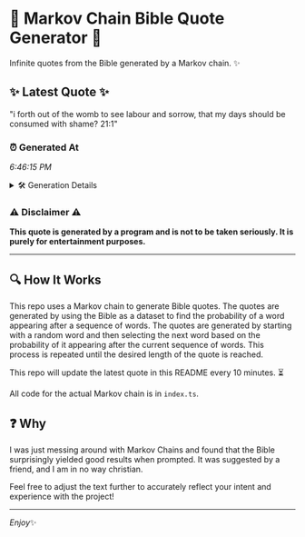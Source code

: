 # 📖 Markov Chain Bible Quote Generator 📖

Infinite quotes from the Bible generated by a Markov chain. ✨

## ✨ Latest Quote ✨
"i forth out of the womb to see labour and sorrow, that my days should be consumed with shame? 21:1"

### ⏰ Generated At
*6:46:15 PM*

<details>
    <summary>🛠️ Generation Details</summary>
    <p>
        <strong>🌱 Seed:</strong> i<br>
        <strong>🔄 Iterations:</strong> 19<br>
        <strong>📜 Context History:</strong><br>[ i ]: forth<br>[ i, forth ]: out<br>[ i, forth, out ]: of<br>[ i, forth, out, of ]: the<br>[ i, forth, out, of, the ]: womb<br>[ i, forth, out, of, the, womb ]: to<br>[ forth, out, of, the, womb, to ]: see<br>[ out, of, the, womb, to, see ]: labour<br>[ of, the, womb, to, see, labour ]: and<br>[ the, womb, to, see, labour, and ]: sorrow,<br>[ womb, to, see, labour, and, sorrow, ]: that<br>[ to, see, labour, and, sorrow,, that ]: my<br>[ see, labour, and, sorrow,, that, my ]: days<br>[ labour, and, sorrow,, that, my, days ]: should<br>[ and, sorrow,, that, my, days, should ]: be<br>[ sorrow,, that, my, days, should, be ]: consumed<br>[ that, my, days, should, be, consumed ]: with<br>[ my, days, should, be, consumed, with ]: shame?<br>[ days, should, be, consumed, with, shame? ]: 21:1<br>
    </p>
</details>

### ⚠️ Disclaimer ⚠️
**This quote is generated by a program and is not to be taken seriously. It is purely for entertainment purposes.**

---

## 🔍 How It Works

This repo uses a Markov chain to generate Bible quotes. The quotes are generated by using the Bible as a dataset to find the probability of a word appearing after a sequence of words. The quotes are generated by starting with a random word and then selecting the next word based on the probability of it appearing after the current sequence of words. This process is repeated until the desired length of the quote is reached.

This repo will update the latest quote in this README every 10 minutes. ⏳

All code for the actual Markov chain is in `index.ts`.

## ❓ Why

I was just messing around with Markov Chains and found that the Bible surprisingly yielded good results when prompted. 
It was suggested by a friend, and I am in no way christian.

Feel free to adjust the text further to accurately reflect your intent and experience with the project!

---

*Enjoy*✨
